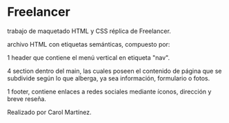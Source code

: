 # Freelancer

trabajo de maquetado HTML y CSS réplica de Freelancer.

archivo HTML con etiquetas semánticas, compuesto por:

1 header que contiene el menú vertical en etiqueta "nav".

4 section dentro del main, las cuales poseen el contenido de página que se subdivide según lo que alberga, ya sea información, formulario o fotos.

1 footer, contiene enlaces a redes sociales mediante íconos, dirección y breve reseña.

Realizado por Carol Martínez.